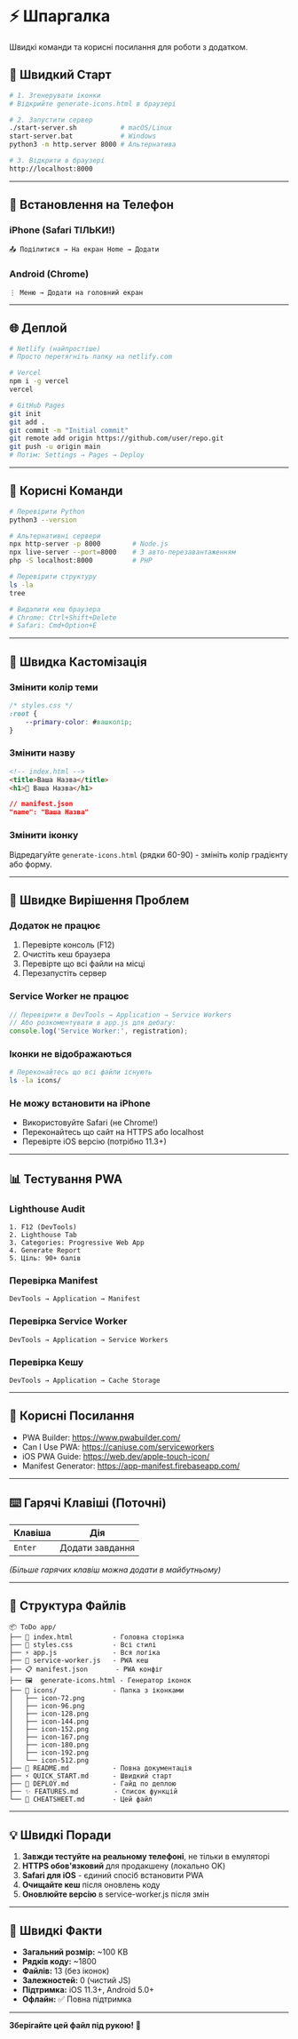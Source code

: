 # ⚡ Шпаргалка

Швидкі команди та корисні посилання для роботи з додатком.

## 🚀 Швидкий Старт

```bash
# 1. Згенерувати іконки
# Відкрийте generate-icons.html в браузері

# 2. Запустити сервер
./start-server.sh           # macOS/Linux
start-server.bat            # Windows
python3 -m http.server 8000 # Альтернатива

# 3. Відкрити в браузері
http://localhost:8000
```

---

## 📱 Встановлення на Телефон

### iPhone (Safari ТІЛЬКИ!)
```
📤 Поділитися → На екран Home → Додати
```

### Android (Chrome)
```
⋮ Меню → Додати на головний екран
```

---

## 🌐 Деплой

```bash
# Netlify (найпростіше)
# Просто перетягніть папку на netlify.com

# Vercel
npm i -g vercel
vercel

# GitHub Pages
git init
git add .
git commit -m "Initial commit"
git remote add origin https://github.com/user/repo.git
git push -u origin main
# Потім: Settings → Pages → Deploy
```

---

## 🔧 Корисні Команди

```bash
# Перевірити Python
python3 --version

# Альтернативні сервери
npx http-server -p 8000        # Node.js
npx live-server --port=8000    # З авто-перезавантаженням
php -S localhost:8000          # PHP

# Перевірити структуру
ls -la
tree

# Видалити кеш браузера
# Chrome: Ctrl+Shift+Delete
# Safari: Cmd+Option+E
```

---

## 🎨 Швидка Кастомізація

### Змінити колір теми
```css
/* styles.css */
:root {
    --primary-color: #вашколір;
}
```

### Змінити назву
```html
<!-- index.html -->
<title>Ваша Назва</title>
<h1>🎯 Ваша Назва</h1>
```

```json
// manifest.json
"name": "Ваша Назва"
```

### Змінити іконку
Відредагуйте `generate-icons.html` (рядки 60-90) - змініть колір градієнту або форму.

---

## 🐛 Швидке Вирішення Проблем

### Додаток не працює
1. Перевірте консоль (F12)
2. Очистіть кеш браузера
3. Перевірте що всі файли на місці
4. Перезапустіть сервер

### Service Worker не працює
```javascript
// Перевірити в DevTools → Application → Service Workers
// Або розкоментувати в app.js для дебагу:
console.log('Service Worker:', registration);
```

### Іконки не відображаються
```bash
# Переконайтесь що всі файли існують
ls -la icons/
```

### Не можу встановити на iPhone
- Використовуйте Safari (не Chrome!)
- Переконайтесь що сайт на HTTPS або localhost
- Перевірте iOS версію (потрібно 11.3+)

---

## 📊 Тестування PWA

### Lighthouse Audit
```
1. F12 (DevTools)
2. Lighthouse Tab
3. Categories: Progressive Web App
4. Generate Report
5. Ціль: 90+ балів
```

### Перевірка Manifest
```
DevTools → Application → Manifest
```

### Перевірка Service Worker
```
DevTools → Application → Service Workers
```

### Перевірка Кешу
```
DevTools → Application → Cache Storage
```

---

## 🔗 Корисні Посилання

- PWA Builder: https://www.pwabuilder.com/
- Can I Use PWA: https://caniuse.com/serviceworkers
- iOS PWA Guide: https://web.dev/apple-touch-icon/
- Manifest Generator: https://app-manifest.firebaseapp.com/

---

## ⌨️ Гарячі Клавіші (Поточні)

| Клавіша | Дія |
|---------|-----|
| `Enter` | Додати завдання |

*(Більше гарячих клавіш можна додати в майбутньому)*

---

## 📁 Структура Файлів

```
📦 ToDo app/
├── 📄 index.html          - Головна сторінка
├── 🎨 styles.css          - Всі стилі
├── ⚡ app.js              - Вся логіка
├── 🔧 service-worker.js   - PWA кеш
├── 📋 manifest.json       - PWA конфіг
├── 🖼️  generate-icons.html - Генератор іконок
├── 📂 icons/              - Папка з іконками
│   ├── icon-72.png
│   ├── icon-96.png
│   ├── icon-128.png
│   ├── icon-144.png
│   ├── icon-152.png
│   ├── icon-167.png
│   ├── icon-180.png
│   ├── icon-192.png
│   └── icon-512.png
├── 📖 README.md           - Повна документація
├── ⚡ QUICK_START.md      - Швидкий старт
├── 🚀 DEPLOY.md           - Гайд по деплою
├── ✨ FEATURES.md         - Список функцій
└── 📝 CHEATSHEET.md       - Цей файл
```

---

## 💡 Швидкі Поради

1. **Завжди тестуйте на реальному телефоні**, не тільки в емуляторі
2. **HTTPS обов'язковий** для продакшену (локально OK)
3. **Safari для iOS** - єдиний спосіб встановити PWA
4. **Очищайте кеш** після оновлень коду
5. **Оновлюйте версію** в service-worker.js після змін

---

## 🎯 Швидкі Факти

- **Загальний розмір:** ~100 KB
- **Рядків коду:** ~1800
- **Файлів:** 13 (без іконок)
- **Залежностей:** 0 (чистий JS)
- **Підтримка:** iOS 11.3+, Android 5.0+
- **Офлайн:** ✅ Повна підтримка

---

**Зберігайте цей файл під рукою!** 📌